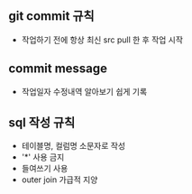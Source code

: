 ## git commit 규칙
 - 작업하기 전에 항상 최신 src pull 한 후 작업 시작

## commit message
 - 작업일자 수정내역 알아보기 쉽게 기록

## sql 작성 규칙
 - 테이블명, 컬럼명 소문자로 작성
 - '*' 사용 금지
 - 들여쓰기 사용
 - outer join 가급적 지양
